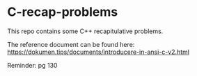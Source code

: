 # C-recap-problems

This repo contains some C++ recapitulative problems. 

The reference document can be found here: https://dokumen.tips/documents/introducere-in-ansi-c-v2.html

Reminder: pg 130
